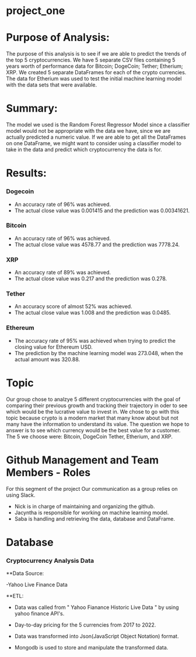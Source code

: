 # project_one

# Purpose of Analysis:

The purpose of this analysis is to see if we are able to predict the trends of the top 5 cryptocurrencies. We have 5 separate CSV files containing 5 years worth of performance data for Bitcoin; DogeCoin; Tether; Etherium; XRP. We created 5 separate DataFrames for each of the crypto currencies. The data for Etherium was used to test the initial machine learning model with the data sets that were available.

# Summary:

The model we used is the Random Forest Regressor Model since a classifier model would not be appropriate with the data we have, since we are actually predicted a numeric value. If we are able to get all the DataFrames on one DataFrame, we might want to consider using a classifier model to take in the data and predict which cryptocurrency the data is for.

# Results:

### Dogecoin
* An accuracy rate of 96% was achieved.
* The actual close value was 0.001415 and the prediction was 0.00341621.
### Bitcoin
* An accuracy rate of 96% was achieved.
* The actual close value was 4578.77 and the prediction was 7778.24.
### XRP
* An accuracy rate of 89% was achieved.
* The actual close value was 0.217 and the prediction was 0.278.
### Tether
* An accuracy score of almost 52% was achieved.
* The actual close value was 1.008 and the prediction was 0.0485.
### Ethereum
* The accuracy rate of 95% was achieved when trying to predict the closing value for Ethereum USD.
* The prediction by the machine learning model was 273.048, when the actual amount was 320.88.

# Topic

Our group chose to analzye 5 different cryptocurrencies with the goal of comparing their previous growth and tracking their trajectory in oder to see which would be the lucrative value to invest in. We chose to go with this topic because crypto is a modern market that many know about but not many have the information to understand its value. The question we hope to answer is to see which currency would be the best value for a customer. The 5 we choose were: Bitcoin, DogeCoin Tether, Etherium, and XRP.

# Github Management and Team Members - Roles

For this segment of the project Our communication as a group relies on using Slack.

- Nick is in charge of maintaining and organizing the github.
- Jacyntha is responsible for working on machine learning model.
- Saba is handling and retrieving the data, database and DataFrame.

# Database

### Cryptocurrency Analysis Data

**Data Source: 

-Yahoo Live Finance Data

**ETL:

- Data was called from " Yahoo Fianance Historic Live Data " by using yahoo finance API's.

- Day-to-day pricing for the 5 currencies from 2017 to 2022.

- Data was transformed into Json(JavaScript Object Notation) format.

- Mongodb is used to store and manipulate the transformed data.
